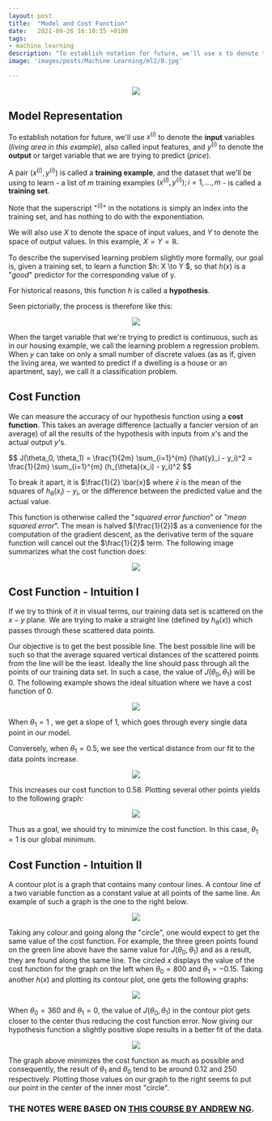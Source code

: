```yaml
---
layout: post
title:  "Model and Cost Function"
date:   2021-09-26 16:10:35 +0100
tags:
- machine learning
description: "To establish notation for future, we'll use x to denote the input variables (living area in this example), also called input features, and y to denote the output or target variable that we are trying to predict (price)."
image: 'images/posts/Machine Learning/ml2/0.jpg'

---
```


<center>
<img src="/images/posts/Machine Learning/ml2/0.jpg">
</center>

## Model Representation

To establish notation for future, we'll use $x^{(i)}$ to denote the **input** variables (*living area in this example*), also called input features, and $y^{(i)}$ to denote the **output** or target variable that we are trying to predict (*price*).

A pair $(x^{(i)}, y^{(i)})$ is called a **training example**, and the dataset that we'll be using to learn - a list of $m$ training examples $(x^{(i)}, y^{(i)}); i = 1, ..., m$ - is called a **training set**.

Note that the superscript "$^(i)$" in the notations is simply an index into the training set, and has nothing to do with the exponentiation.

We will also use $X$ to denote the space of input values, and $Y$ to denote the space of output values. In this example, $X = Y = \mathbb{R}$.

To describe the supervised learning problem slightly more formally, our goal is, given a training set, to learn a function $h: X \to Y $, so that $h(x)$ is a "*good*" predictor for the corresponding value of y.

For historical reasons, this function $h$ is called a **hypothesis**.

Seen pictorially, the process is therefore like this:


<center>
<img src="/images/posts/Machine Learning/ml2/1.png">
</center>

When the target variable that we're trying to predict is continuous, such as in our housing example, we call the learning problem a regression problem. When $y$ can take on only a small number of discrete values (as as if, given the living area, we wanted to predict if a dwelling is a house or an apartment, say), we call it a classification problem.

## Cost Function

We can measure the accuracy of our hypothesis function using a **cost function**. This takes an average difference (actually a fancier version of an average) of all the results of the hypothesis with inputs from $x$'s  and the actual output $y$'s.

<div class="latex-eq">
$$ 
J(\theta_0, \theta_1) = \frac{1}{2m} \sum_{i=1}^{m} (\hat{y}_i - y_i)^2 = \frac{1}{2m} \sum_{i=1}^{m} (h_{\theta}(x_i) - y_i)^2 
$$
</div>

To break it apart, it is $\frac{1}{2} \bar{x}$ where $\bar{x}$ is the mean of the squares of $h_{\theta}(x_i) - y_i$, or the difference between the predicted value and the actual value.

This function is otherwise called the "*squared error function*" or "*mean squared error*". The mean is halved $(\frac{1}{2})$ as a convenience for the computation of the gradient descent, as the derivative term of the square function will cancel out the $\frac{1}{2}$ term. The following image summarizes what the cost function does:

<center>
<img src="/images/posts/Machine Learning/ml2/2.png">
</center>

## Cost Function - Intuition I

If we try to think of it in visual terms, our training data set is scattered on the $x-y$ plane. We are trying to make a straight line (defined by $h_{\theta}(x)$) which passes through these scattered data points.

Our objective is to get the best possible line. The best possible line will be such so that the average squared vertical distances of the scattered points from the line will be the least. Ideally the line should pass through all the points of our training data set. In such a case, the value of $J (\theta_0, \theta_1)$ will be $0$. The following example shows the ideal situation where we have a cost function of $0$.

<center>
<img src="/images/posts/Machine Learning/ml2/3.png">
</center>

When $\theta_1 = 1$ , we get a slope of $1$, which goes through every single data point in our model.

Conversely, when $\theta_1 = 0.5$, we see the vertical distance from our fit to the data points increase.

<center>
<img src="/images/posts/Machine Learning/ml2/4.png">
</center>

This increases our cost function to 0.58. Plotting several other points yields to the following graph:

<center>
<img src="/images/posts/Machine Learning/ml2/5.png">
</center>

Thus as a goal, we should try to minimize the cost function. In this case, $\theta_1 = 1$ is our global minimum.

## Cost Function - Intuition II

A contour plot is a graph that contains many contour lines. A contour line of a two variable function as a constant value at all points of the same line. An example of such a graph is the one to the right below.

<center>
<img src="/images/posts/Machine Learning/ml2/6.png">
</center>

Taking any colour and going along the "circle", one would expect to get the same value of the cost function. For example, the three green points found on the green line above have the same value for $J(\theta_0, \theta_1)$ and as a result, they are found along the same line. The circled $x$ displays the value of the cost function for the graph on the left when $\theta_0 = 800$ and $\theta_1 = -0.15$. Taking another $h(x)$ and plotting its contour plot, one gets the following graphs:

<center>
<img src="/images/posts/Machine Learning/ml2/7.png">
</center>

When $\theta_0 = 360$ and $\theta_1 = 0$, the value of $J(\theta_0, \theta_1)$ in the contour plot gets closer to the center thus reducing the cost function error. Now giving our hypothesis function a slightly positive slope results in a better fit of the data.

<center>
<img src="/images/posts/Machine Learning/ml2/8.png">
</center>

The graph above minimizes the cost function as much as possible and consequently, the result of $\theta_1$ and $\theta_0$ tend to be around $0.12$ and $250$ respectively. Plotting those values on our graph to the right seems to put our point in the center of the inner most "circle".


### THE NOTES WERE BASED ON <a class="link-white-highlight" href="https://www.coursera.org/learn/machine-learning"> THIS COURSE BY ANDREW NG</a>.
